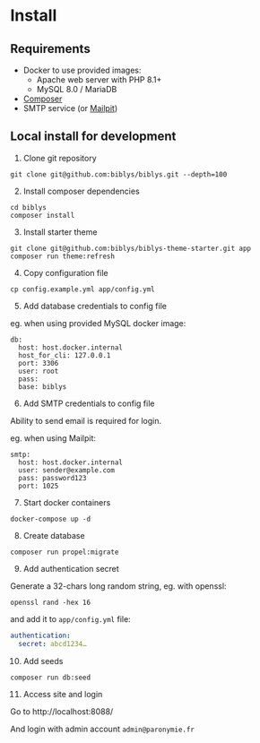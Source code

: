# Install

## Requirements

- Docker to use provided images:
  - Apache web server with PHP 8.1+
  - MySQL 8.0 / MariaDB
- [Composer](https://getcomposer.org/)
- SMTP service (or [Mailpit](https://mailpit.axllent.org/))

## Local install for development

1. Clone git repository

```shell
git clone git@github.com:biblys/biblys.git --depth=100
```

2. Install composer dependencies

```shell
cd biblys
composer install
```

3. Install starter theme

```shell
git clone git@github.com:biblys/biblys-theme-starter.git app
composer run theme:refresh
```

4. Copy configuration file

```shell
cp config.example.yml app/config.yml
```

5. Add database credentials to config file

eg. when using provided MySQL docker image: 

```shell
db: 
  host: host.docker.internal
  host_for_cli: 127.0.0.1
  port: 3306
  user: root
  pass:
  base: biblys
```

6. Add SMTP credentials to config file

Ability to send email is required for login.

eg. when using Mailpit:

```shell
smtp:
  host: host.docker.internal
  user: sender@example.com
  pass: password123
  port: 1025
```

7. Start docker containers

```shell
docker-compose up -d
```

8. Create database

```shell
composer run propel:migrate
```

9. Add authentication secret

Generate a 32-chars long random string, eg. with openssl:

```shell
openssl rand -hex 16
```

and add it to `app/config.yml` file:

```yaml
authentication:
  secret: abcd1234…
```

10. Add seeds

```shell
composer run db:seed
```

11. Access site and login

Go to http://localhost:8088/

And login with admin account `admin@paronymie.fr`